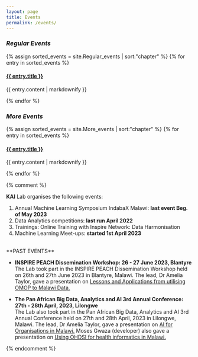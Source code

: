 ```yaml
---
layout: page
title: Events
permalink: /events/
---
```


<h3 id="current_events"> <i>Regular Events</i> </h3>

{% assign sorted_events = site.Regular_events | sort:"chapter" %}
{% for entry in sorted_events %}
  <h4>
    <a href="{{site.baseurl}}{{entry.url}}">
      {{ entry.title }}
    </a>
  </h4>
  <p style="text-align:left;"> 
  <a class="" href="{{site.baseurl}}{{page.url}}#top">
  </a>
  </p>
  <p>{{ entry.content | markdownify }}</p>
{% endfor %}

<h3 id="current_events"> <i>More Events</i></h3>

{% assign sorted_events = site.More_events | sort:"chapter" %}
{% for entry in sorted_events %}
  <h4>
    <a href="{{site.baseurl}}{{entry.url}}">
      {{ entry.title }}
    </a>
  </h4>
  <p style="text-align:left;"> 
  <a class="" href="{{site.baseurl}}{{page.url}}#top">
  </a>
  </p>
  <p>{{ entry.content | markdownify }}</p>
{% endfor %}

{% comment %}

**KAI** Lab organises the following events:
1. Annual Machine Learning Symposium IndabaX Malawi: **last event Beg. of May 2023**
2. Data Analytics competitions: **last run April 2022**
3. Trainings: Online Training with Inspire Network: Data Harmonisation
4. Machine Learning Meet-ups: **started 1st April 2023**

<br />
**PAST EVENTS**

* **INSPIRE PEACH Dissemination Workshop: 26 - 27 June 2023, Blantyre**
<br />The Lab took part in the INSPIRE PEACH Dissemination Workshop held on 26th and 27th June 2023 in Blantyre, Malawi. The lead, Dr Amelia Taylor, gave a presentation on <a class="page-link" href="https://docs.google.com/presentation/d/1H_-XLWP0J3WfhdAC57n5nINHroAkClrh/edit?usp=drive_link&ouid=103243696572721185208&rtpof=true&sd=true" target="_blank">Lessons and Applications from utilising OMOP to Malawi Data.</a>

* **The Pan African Big Data, Analytics and AI 3rd Annual Conference: 27th - 28th April, 2023, Lilongwe**
<br />The Lab also took part in the Pan African Big Data, Analytics and AI 3rd Annual Conference held on 27th and 28th April, 2023 in Lilongwe, Malawi. The lead, Dr Amelia Taylor, gave a presentation on <a class="page-link" href="https://docs.google.com/presentation/d/1HlhHs_QWGOmVDFpzyzCaEoadcYN78Von/edit?usp=share_link&ouid=103243696572721185208&rtpof=true&sd=true" target="_blank">AI for Organisations in Malawi.</a> Moses Gwaza (developer) also gave a presentation on <a class="page-link" href="https://docs.google.com/presentation/d/1jlZMlvXv9h065tyyQioN7FBik0dkq4Xx/edit?usp=share_link&ouid=103243696572721185208&rtpof=true&sd=true" target="_blank">Using OHDSI for health informatics in Malawi.</a>

{% endcomment %}

[mubas-organization]: http://www.mubas.ac.mw
